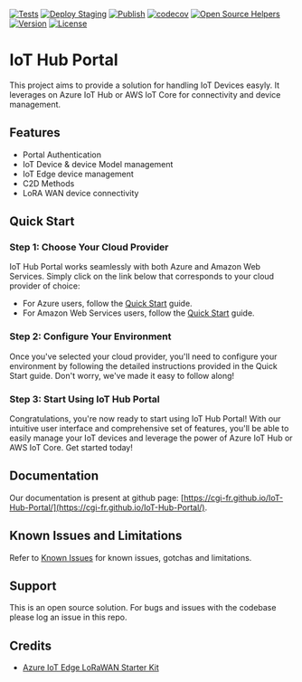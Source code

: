 [![Tests](https://github.com/CGI-FR/IoT-Hub-Portal/actions/workflows/ci-tests.yml/badge.svg?branch=main)](https://github.com/CGI-FR/IoT-Hub-Portal/actions/workflows/ci-tests.yml)
[![Deploy Staging](https://github.com/CGI-FR/IoT-Hub-Portal/actions/workflows/deploy_staging.yml/badge.svg)](https://github.com/CGI-FR/IoT-Hub-Portal/actions/workflows/deploy_staging.yml)
[![Publish](https://github.com/CGI-FR/IoT-Hub-Portal/actions/workflows/publish.yml/badge.svg?event=release)](https://github.com/CGI-FR/IoT-Hub-Portal/actions/workflows/publish.yml)
[![codecov](https://codecov.io/gh/CGI-FR/IoT-Hub-Portal/branch/main/graph/badge.svg?token=S1A59KMRV6)](https://codecov.io/gh/CGI-FR/IoT-Hub-Portal)
[![Open Source Helpers](https://img.shields.io/github/contributors/CGI-FR/IoT-Hub-Portal)](https://img.shields.io/github/contributors/CGI-FR/IoT-Hub-Portal)
[![Version](https://img.shields.io/github/v/release/CGI-FR/IoT-Hub-Portal)](https://img.shields.io/github/v/release/CGI-FR/IoT-Hub-Portal)
[![License](https://img.shields.io/github/license/CGI-FR/IoT-Hub-Portal)](https://img.shields.io/github/v/release/CGI-FR/IoT-Hub-Portal)

# IoT Hub Portal

This project aims to provide a solution for handling IoT Devices easyly.
It leverages on Azure IoT Hub or AWS IoT Core for connectivity and device management.

## Features

* Portal Authentication
* IoT Device & device Model management
* IoT Edge device management
* C2D Methods
* LoRA WAN device connectivity

## Quick Start

### Step 1: Choose Your Cloud Provider

IoT Hub Portal works seamlessly with both Azure and Amazon Web Services. Simply click on the link below that corresponds to your cloud provider of choice:

* For Azure users, follow the [Quick Start](https://cgi-fr.github.io/IoT-Hub-Portal/vnext/azure/#quick-start) guide.
* For Amazon Web Services users, follow the [Quick Start](https://cgi-fr.github.io/IoT-Hub-Portal/vnext/aws/#quick-start) guide.

### Step 2: Configure Your Environment

Once you've selected your cloud provider, you'll need to configure your environment by following the detailed instructions provided in the Quick Start guide. Don't worry, we've made it easy to follow along!

### Step 3: Start Using IoT Hub Portal

Congratulations, you're now ready to start using IoT Hub Portal! With our intuitive user interface and comprehensive set of features, you'll be able to easily manage your IoT devices and leverage the power of Azure IoT Hub or AWS IoT Core. Get started today!

## Documentation

Our documentation is present at github page: [https://cgi-fr.github.io/IoT-Hub-Portal/](https://cgi-fr.github.io/IoT-Hub-Portal/).

## Known Issues and Limitations

Refer to [Known Issues](knownissues) for known issues, gotchas and limitations.

## Support

This is an open source solution.
For bugs and issues with the codebase please log an issue in this repo.

## Credits

* [Azure IoT Edge LoRaWAN Starter Kit](https://github.com/Azure/iotedge-lorawan-starterkit)
